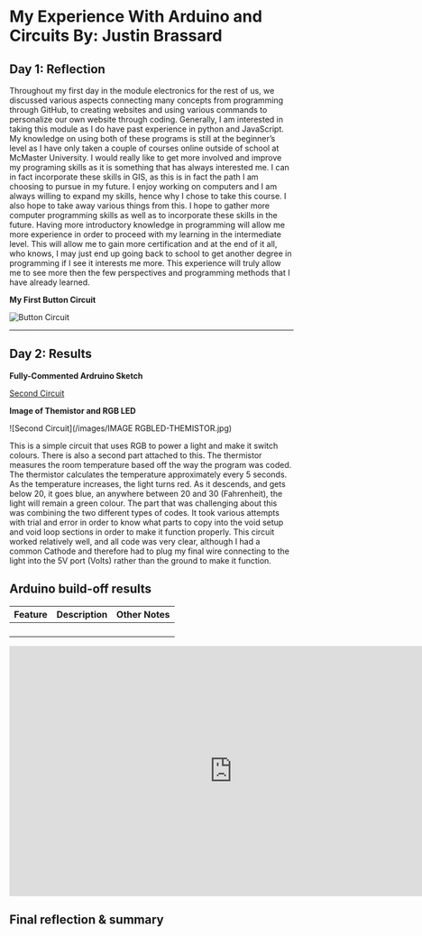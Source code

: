 # My Experience With Arduino and Circuits By: Justin Brassard

## Day 1: Reflection

Throughout my first day in the module electronics for the rest of us, we discussed various aspects connecting many concepts from programming through GitHub, to creating websites and using various commands to personalize our own website through coding. Generally, I am interested in taking this module as I do have past experience in python and JavaScript. My knowledge on using both of these programs is still at the beginner’s level as I have only taken a couple of courses online outside of school at McMaster University. I would really like to get more involved and improve my programing skills as it is something that has always interested me. I can in fact incorporate these skills in GIS, as this is in fact the path I am choosing to pursue in my future. I enjoy working on computers and I am always willing to expand my skills, hence why I chose to take this course. I also hope to take away various things from this. I hope to gather more computer programming skills as well as to incorporate these skills in the future. Having more introductory knowledge in programming will allow me more experience in order to proceed with my learning in the intermediate level. This will allow me to gain more certification and at the end of it all, who knows, I may just end up going back to school to get another degree in programming if I see it interests me more. This experience will truly allow me to see more then the few perspectives and programming methods that I have already learned. 


**My First Button Circuit**

![Button Circuit](images/IMG_20200520_192045.jpg)

------------------------------------------------------------------------------------------------------------------------------

## Day 2: Results

**Fully-Commented Ardruino Sketch**

[Second Circuit](docs/RGB_LIGHT_WITH_THEMO.ino)


**Image of Themistor and RGB LED**


![Second Circuit](/images/IMAGE RGBLED-THEMISTOR.jpg)

This is a simple circuit that uses RGB to power a light and make it switch colours. There is also a second part attached to this. The thermistor measures the room temperature based off the way the program was coded. The thermistor calculates the temperature approximately every 5 seconds. As the temperature increases, the light turns red. As it descends, and gets below 20, it goes blue, an anywhere between 20 and 30 (Fahrenheit), the light will remain a green colour. The part that was challenging about this was combining the two different types of codes. It took various attempts with trial and error in order to know what parts to copy into the void setup and void loop sections in order to make it function properly. This circuit worked relatively well, and all code was very clear, although I had a common Cathode and therefore had to plug my final wire connecting to the light into the 5V port (Volts) rather than the ground to make it function. 


<!--
Upload your fully-commented Arduino sketch from your final Day 2 build task--a thermometer connected to an RDB LED--into your GitHub repository.
Provide a short (~150 words) summary of your work on this circuit:
- How does your device work?
- What was challenging? 
- What worked? What didn't? 
- Be sure to link to your code (in your GitHub repository) in the text of your response.
-->

## Arduino build-off results
<!--
Upload your fully-commented Arduino sketch from the final product of your Arduino build-off into the top-level of your module GitHub repository.
In ~300 words, provide a final device description and product pitch: 
- What does it do? Use a table (created in markdown) to list and describe the features. You can use the template provided below. 
- Describe briefly how it works.
- How could it be used in everyday life (or maybe just in rare cases)? 
- Be sure to link to your code (in your GitHub repository) in the text of your response.
- Include a snippet of code using the ``` ``` characters to display the code properly. 
Finally, record a short (30 second) video of a 'product pitch' for your device. 
- Upload the video to Youtube, and use the sample code below to embed your video.
-->


<!--
Below is a general markdown table template. 
You can find more information at these links: 
- https://github.com/adam-p/markdown-here/wiki/Markdown-Cheatsheet#tables

-->
| Feature | Description | Other Notes |
|---------|-------------|-------------|
|         |             |             |
|         |             |             |
|         |             |             |
|         |             |             |


<!--
Below is an example of embedding a YouTube video in a markdown document for use in GitHub pages. 
Note that this video won't show when previewing the document in GitHub--it only works on the GitHub pages webpage. 
- Once your YouTube video is uploaded, right click and select ```<> Copy embed code```. 
- You can paste this code directly into your markdown document. 
- Note that you may want to adjust the width and height parameters to make it fit well in your webpage
-->

<iframe width="789" height="444" src="https://www.youtube.com/embed/dQw4w9WgXcQ" frameborder="0" allow="accelerometer; autoplay; encrypted-media; gyroscope; picture-in-picture" allowfullscreen></iframe>


## Final reflection & summary
<!--
In ~300 words:
- Summarize your experience in this module. What you learned, what you liked, what you found challenging.
- Reflect upon your learning and its relevance in your life.
-->
